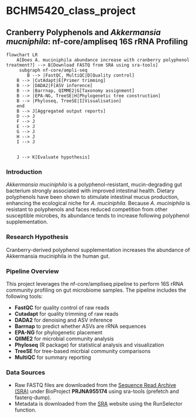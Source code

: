 # BCHM5420_class_project
## Cranberry Polyphenols and *Akkermansia mucniphila*: nf-core/ampliseq 16S rRNA Profiling

```mermaid
flowchart LR
    A[Does A. muciniphila abundance increase with cranberry polyphenol treatment?] --> B[Download FASTQ from SRA using sra-tools]
     subgraph nf-core/ampli-seq   
        B --> |FastQC, MultiQC|D[Quality control]
    B --> |CutAdapt|E[Primer trimming]
    B --> |DADA2|F[ASV inference]
    B --> |Barrnap, QIMME2|G[Taxonomy assignment]
    B --> |EPA-NG, TreeSE|H[Phylogenetic tree construction]
    B --> |Phyloseq, TreeSE|I[Visualisation]
    end
    B --> J[Aggregated output reports]
    D --> J
    F --> J
    E --> J
    G --> J
    H --> J
    I --> J

    
    J --> K[Evaluate hypothesis]
```

### Introduction
*Akkermansia muciniphila* is a polyphenol-resistant, mucin-degrading gut bacterium strongly associated with improved intestinal health. Dietary polyphenols have been shown to stimulate intestinal mucus production, enhancing the ecological niche for *A. muciniphila*. Because *A. muciniphila* is resistant to polyphenols and faces reduced competition from other susceptible microbes, its abundance tends to increase following polyphenol supplementation. 

### Research Hypothesis
Cranberry-derived polyphenol supplementation increases the abundance of Akkermansia muciniphila in the human gut.

### Pipeline Overview
This project leverages the nf-core/ampliseq pipeline to perform 16S rRNA community profiling on gut microbiome samples. The pipeline includes the following tools:
- **FastQC** for quality control of raw reads
- **Cutadapt** for quality trimming of raw reads
- **DADA2** for denoising and ASV inference
- **Barrnap** to predict whether ASVs are rRNA sequences
- **EPA-NG** for phylogenetic placement
- **QIIME2** for microbial community analysis
- **Phyloseq** (R package) for statistical analysis and visualization
- **TreeSE** for tree-based micrbial community comparisons
- **MultiQC** for summary reporting

### Data Sources
- Raw FASTQ files are downloaded from the [Sequence Read Archive (SRA)](https://www.ncbi.nlm.nih.gov/sra/) under BioProject **PRJNA955174** using sra-tools (prefetch and fasterq-dump). 
- Metadata is downloaded from the [SRA](https://www.ncbi.nlm.nih.gov/sra/) website using the RunSelector function.



